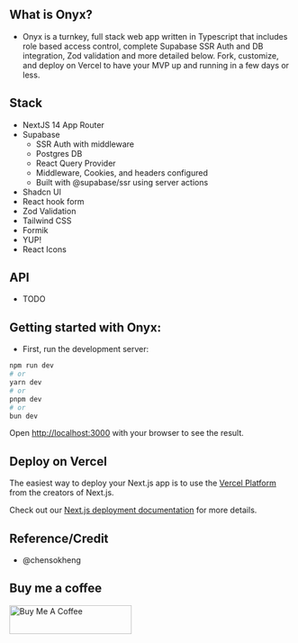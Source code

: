 ## What is Onyx?
- Onyx is a turnkey, full stack web app written in Typescript that includes role based access control, 
  complete Supabase SSR Auth and DB integration, Zod validation and more detailed below. 
  Fork, customize, and deploy on Vercel to have your MVP up and running in a few days or less.

## Stack 
- NextJS 14 App Router
- Supabase 
  - SSR Auth with middleware
  - Postgres DB 
  - React Query Provider
  - Middleware, Cookies, and headers configured
  - Built with @supabase/ssr using server actions
- Shadcn UI 
- React hook form 
- Zod Validation
- Tailwind CSS
- Formik 
- YUP!
- React Icons

## API 
- TODO

## Getting started with Onyx:
- First, run the development server:

```bash
npm run dev
# or
yarn dev
# or
pnpm dev
# or
bun dev
```

Open [http://localhost:3000](http://localhost:3000) with your browser to see the result.


## Deploy on Vercel

The easiest way to deploy your Next.js app is to use the [Vercel Platform](https://vercel.com/new?utm_medium=default-template&filter=next.js&utm_source=create-next-app&utm_campaign=create-next-app-readme) from the creators of Next.js.

Check out our [Next.js deployment documentation](https://nextjs.org/docs/deployment) for more details.

## Reference/Credit
- @chensokheng 

## Buy me a coffee
<a href="https://www.buymeacoffee.com/rmoureyjr" target="_blank"><img src="https://cdn.buymeacoffee.com/buttons/default-orange.png" alt="Buy Me A Coffee" height="51" width="217"></a>
